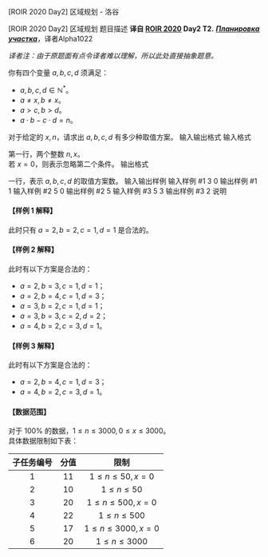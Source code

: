 



[ROIR 2020 Day2] 区域规划 - 洛谷














[ROIR 2020 Day2] 区域规划
题目描述
**译自 [ROIR 2020](http://neerc.ifmo.ru/school/archive/2019-2020.html) Day2 T2.** ***[Планировка участка](http://neerc.ifmo.ru/school/archive/2019-2020/ru-olymp-regional-2020-day2.pdf)***，译者Alpha1022

*译者注：由于原题面有点令译者难以理解，所以此处直接抽象题意。*

你有四个变量 $a,b,c,d$ 须满足：
 - $a,b,c,d \in \mathbb N^*$。
 - $a \ne x, b \ne x$。
 - $a > c, b > d$。
 - $a \cdot b - c \cdot d = n$。

对于给定的 $x,n$，请求出 $a,b,c,d$ 有多少种取值方案。
输入输出格式
输入格式

第一行，两个整数 $n,x$。  
若 $x=0$，则表示忽略第二个条件。
输出格式

一行，表示 $a,b,c,d$ 的取值方案数。
输入输出样例
输入样例 #1
3 0
输出样例 #1
1
输入样例 #2
5 0
输出样例 #2
5
输入样例 #3
5 3
输出样例 #3
2
说明
#### 【样例 1 解释】
此时只有 $a=2,b=2,c=1,d=1$ 是合法的。

#### 【样例 2 解释】
此时有以下方案是合法的：
- $a=2,b=3,c=1,d=1$；
- $a=2,b=4,c=1,d=3$；
- $a=3,b=2,c=1,d=1$；
- $a=3,b=3,c=2,d=2$；
- $a=4,b=2,c=3,d=1$。

#### 【样例 3 解释】
此时有以下方案是合法的：
- $a=2,b=4,c=1,d=3$；
- $a=4,b=2,c=3,d=1$。

#### 【数据范围】
对于 $100\%$ 的数据，$1 \le n \le 3000, 0 \le x \le 3000$。  
具体数据限制如下表：

|子任务编号|分值|限制|
|:-:|:-:|:-:|
|$1$|$11$|$1 \le n \le 50, x=0$|
|$2$|$10$|$1 \le n \le 50$|
|$3$|$20$|$1 \le n \le 500, x=0$|
|$4$|$22$|$1 \le n \le 500$|
|$5$|$17$|$1 \le n \le 3000, x=0$|
|$6$|$20$|$1 \le n \le 3000$|






